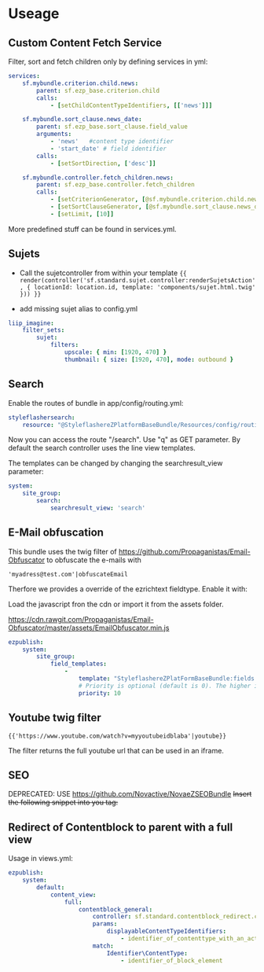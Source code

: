 # Useage

## Custom Content Fetch Service

Filter, sort and fetch children only by defining services in yml:

```yaml
services:
    sf.mybundle.criterion.child.news:
        parent: sf.ezp_base.criterion.child
        calls:
            - [setChildContentTypeIdentifiers, [['news']]]

    sf.mybundle.sort_clause.news_date:
        parent: sf.ezp_base.sort_clause.field_value
        arguments:
            - 'news'   #content type identifier
            - 'start_date' # field identifier
        calls:
            - [setSortDirection, ['desc']]

    sf.mybundle.controller.fetch_children.news:
        parent: sf.ezp_base.controller.fetch_children
        calls:
            - [setCriterionGenerator, [@sf.mybundle.criterion.child.news]]
            - [setSortClauseGenerator, [@sf.mybundle.sort_clause.news_date]]
            - [setLimit, [10]]
```

More predefined stuff can be found in services.yml.


## Sujets
* Call the sujetcontroller from within your template
    `{{ render(controller('sf.standard.sujet.controller:renderSujetsAction', {
     locationId: location.id,
        template: 'components/sujet.html.twig'
        })) }}`

* add missing sujet alias to config.yml
```yaml
liip_imagine:
    filter_sets:
        sujet:
            filters:
                upscale: { min: [1920, 470] }
                thumbnail: { size: [1920, 470], mode: outbound }
```

## Search

Enable the routes of bundle in app/config/routing.yml:
```yaml
styleflashersearch:
    resource: "@StyleflashereZPlatformBaseBundle/Resources/config/routing.yml"
```

Now you can access the route "/search". Use "q" as GET parameter. By default the search controller uses the line view templates.

The templates can be changed by changing the searchresult_view parameter:
```yaml
system:
    site_group:
        search:
            searchresult_view: 'search'
```

## E-Mail obfuscation

This bundle uses the twig filter of https://github.com/Propaganistas/Email-Obfuscator to obfuscate the e-mails with 
```
'myadress@test.com'|obfuscateEmail
```
Therfore we provides a override of the ezrichtext fieldtype. Enable it with:

Load the javascript fron the cdn or import it from the assets folder.

https://cdn.rawgit.com/Propaganistas/Email-Obfuscator/master/assets/EmailObfuscator.min.js

```yaml
ezpublish:
    system:
        site_group:
            field_templates:
                -
                    template: "StyleflashereZPlatFormBaseBundle:fields:ezrichtext.html.twig"
                    # Priority is optional (default is 0). The higher it is, the higher your template gets in the list.
                    priority: 10
```

## Youtube twig filter
```
{{'https://www.youtube.com/watch?v=myyoutubeidblaba'|youtube}}
```

The filter returns the full youtube url that can be used in an iframe.

## SEO
DEPRECATED: USE https://github.com/Novactive/NovaeZSEOBundle
~~Insert the following snippet into you <head> tag:~~

## Redirect of Contentblock to parent with a full view
Usage in views.yml:

```yaml
ezpublish:
    system:
        default:
            content_view:
                full:
                    contentblock_general:
                        controller: sf.standard.contentblock_redirect.controller:redirectToParentAction
                        params:
                            displayableContentTypeIdentifiers:
                                - identifier_of_contenttype_with_an_actual_full_view
                        match:
                            Identifier\ContentType:
                                - identifier_of_block_element
```
